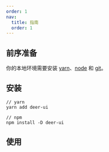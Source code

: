 ```yaml
---
order: 1
nav:
  title: 指南
  order: 1
---
```


## 前序准备

你的本地环境需要安装 [yarn](https://yarnpkg.com)、[node](http://nodejs.org/) 和 [git](https://git-scm.com/)。

## 安装

```
// yarn
yarn add deer-ui

// npm
npm install -D deer-ui
```

## 使用

```


```
